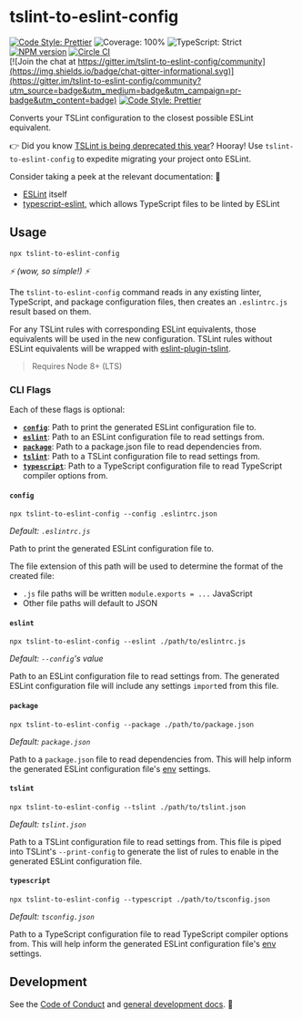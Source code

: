 # tslint-to-eslint-config

[![Code Style: Prettier](https://img.shields.io/badge/code_style-prettier-e72163.svg)](https://prettier.io)
![Coverage: 100%](https://img.shields.io/badge/coverage-100%25-orange.svg)
![TypeScript: Strict](https://img.shields.io/badge/typescript-strict-yellow.svg)
[![NPM version](https://badge.fury.io/js/tslint-to-eslint-config.svg)](http://badge.fury.io/js/tslint-to-eslint-config)
[![Circle CI](https://img.shields.io/circleci/build/github/typescript-eslint/tslint-to-eslint-config.svg)](https://circleci.com/gh/typescript-eslint/tslint-to-eslint-config)	
[![Join the chat at https://gitter.im/tslint-to-eslint-config/community](https://img.shields.io/badge/chat-gitter-informational.svg)](https://gitter.im/tslint-to-eslint-config/community?utm_source=badge&utm_medium=badge&utm_campaign=pr-badge&utm_content=badge)
[![Code Style: Prettier](https://img.shields.io/badge/speed-blazingly_fast-blueviolet.svg)](https://prettier.io)

Converts your TSLint configuration to the closest possible ESLint equivalent.

👉 Did you know [TSLint is being deprecated this year](https://github.com/palantir/tslint/issues/4534)?
Hooray!
Use `tslint-to-eslint-config` to expedite migrating your project onto ESLint.

Consider taking a peek at the relevant documentation: 🤔

-   [ESLint](https://eslint.org/docs) itself
-   [typescript-eslint](https://typescript-eslint.io), which allows TypeScript files to be linted by ESLint

## Usage

```shell
npx tslint-to-eslint-config
```

_⚡ (wow, so simple!) ⚡_

The `tslint-to-eslint-config` command reads in any existing linter, TypeScript, and package configuration files, then creates an `.eslintrc.js` result based on them.

For any TSLint rules with corresponding ESLint equivalents, those equivalents will be used in the new configuration.
TSLint rules without ESLint equivalents will be wrapped with [eslint-plugin-tslint](https://github.com/typescript-eslint/typescript-eslint/tree/master/packages/eslint-plugin-tslint).

> Requires Node 8+ (LTS)

### CLI Flags

Each of these flags is optional:

-   **[`config`](#config)**: Path to print the generated ESLint configuration file to.
-   **[`eslint`](#eslint)**: Path to an ESLint configuration file to read settings from.
-   **[`package`](#package)**: Path to a package.json file to read dependencies from.
-   **[`tslint`](#tslint)**: Path to a TSLint configuration file to read settings from.
-   **[`typescript`](#typescript)**: Path to a TypeScript configuration file to read TypeScript compiler options from.

#### `config`

```shell
npx tslint-to-eslint-config --config .eslintrc.json
```

_Default: `.eslintrc.js`_

Path to print the generated ESLint configuration file to.

The file extension of this path will be used to determine the format of the created file:

-   `.js` file paths will be written `module.exports = ...` JavaScript
-   Other file paths will default to JSON

#### `eslint`

```shell
npx tslint-to-eslint-config --eslint ./path/to/eslintrc.js
```

_Default: `--config`'s value_

Path to an ESLint configuration file to read settings from.
The generated ESLint configuration file will include any settings `import`ed from this file.

#### `package`

```shell
npx tslint-to-eslint-config --package ./path/to/package.json
```

_Default: `package.json`_

Path to a `package.json` file to read dependencies from.
This will help inform the generated ESLint configuration file's [env](https://eslint.org/docs/user-guide/configuring#specifying-parser-options) settings.

#### `tslint`

```shell
npx tslint-to-eslint-config --tslint ./path/to/tslint.json
```

_Default: `tslint.json`_

Path to a TSLint configuration file to read settings from.
This file is piped into TSLint's `--print-config` to generate the list of rules to enable in the generated ESLint configuration file.

#### `typescript`

```shell
npx tslint-to-eslint-config --typescript ./path/to/tsconfig.json
```

_Default: `tsconfig.json`_

Path to a TypeScript configuration file to read TypeScript compiler options from.
This will help inform the generated ESLint configuration file's [env](https://eslint.org/docs/user-guide/configuring#specifying-parser-options) settings.

## Development

See the [Code of Conduct](./.github/CODE_OF_CONDUCT.md) and [general development docs](./docs/Development.md). 💖
